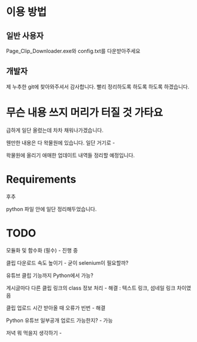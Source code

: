 # 이용 방법
## 일반 사용자
Page_Clip_Downloader.exe와 config.txt를 다운받아주세요

## 개발자
제 누추한 git에 찾아와주셔서 감사합니다. 빨리 정리하도록 하도록 하도록 하겠습니다.

# 무슨 내용 쓰지 머리가 터질 것 가타요
급하게 일단 올렸는데 차차 채워나가겠습니다.

웬만한 내용은 다 왁물원에 있습니다. 일단 거기로 - 

왁물원에 올리기 애매한 업데이트 내역들 정리할 예정입니다.

# Requirements

후추

python 파일 안에 일단 정리해두었습니다.

# TODO

모듈화 및 함수화 (필수)  - 진행 중

클립 다운로드 속도 높이기 - 굳이 selenium이 필요할까?

유튜브 클립 기능까지 Python에서 가능?

게시글마다 다른 클립 링크의 class 정보 처리 - 해결 : 텍스트 링크, 섬네일 링크 차이였음

클립 업로드 시간 받아올 때 오류가 빈번 - 해결

Python 유튜브 일부공개 업로드 가능한지? - 가능

저녁 뭐 먹을지 생각하기 - 
